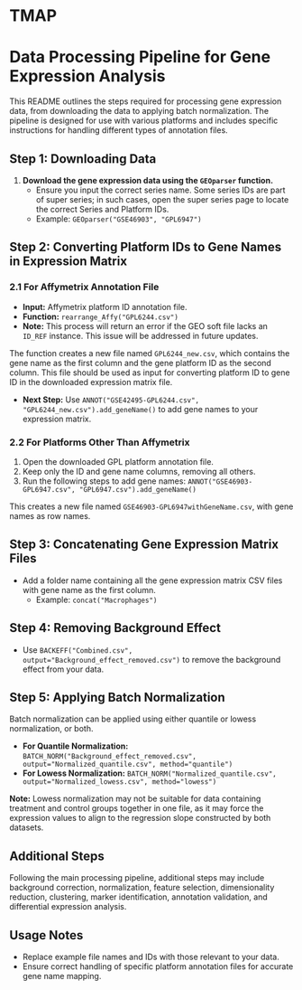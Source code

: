 # TMAP


# Data Processing Pipeline for Gene Expression Analysis

This README outlines the steps required for processing gene expression data, from downloading the data to applying batch normalization. The pipeline is designed for use with various platforms and includes specific instructions for handling different types of annotation files.

## Step 1: Downloading Data

1. **Download the gene expression data using the `GEOparser` function.**
   - Ensure you input the correct series name. Some series IDs are part of super series; in such cases, open the super series page to locate the correct Series and Platform IDs.
   - Example: `GEOparser("GSE46903", "GPL6947")`

## Step 2: Converting Platform IDs to Gene Names in Expression Matrix

### 2.1 For Affymetrix Annotation File

- **Input:** Affymetrix platform ID annotation file.
- **Function:** `rearrange_Affy("GPL6244.csv")`
- **Note:** This process will return an error if the GEO soft file lacks an `ID_REF` instance. This issue will be addressed in future updates.

The function creates a new file named `GPL6244_new.csv`, which contains the gene name as the first column and the gene platform ID as the second column. This file should be used as input for converting platform ID to gene ID in the downloaded expression matrix file.

- **Next Step:** Use `ANNOT("GSE42495-GPL6244.csv", "GPL6244_new.csv").add_geneName()` to add gene names to your expression matrix.

### 2.2 For Platforms Other Than Affymetrix

1. Open the downloaded GPL platform annotation file.
2. Keep only the ID and gene name columns, removing all others.
3. Run the following steps to add gene names: `ANNOT("GSE46903-GPL6947.csv", "GPL6947.csv").add_geneName()`

This creates a new file named `GSE46903-GPL6947withGeneName.csv`, with gene names as row names.

## Step 3: Concatenating Gene Expression Matrix Files

- Add a folder name containing all the gene expression matrix CSV files with gene name as the first column.
  - Example: `concat("Macrophages")`

## Step 4: Removing Background Effect

- Use `BACKEFF("Combined.csv", output="Background_effect_removed.csv")` to remove the background effect from your data.

## Step 5: Applying Batch Normalization

Batch normalization can be applied using either quantile or lowess normalization, or both.

- **For Quantile Normalization:** `BATCH_NORM("Background_effect_removed.csv", output="Normalized_quantile.csv", method="quantile")`
- **For Lowess Normalization:** `BATCH_NORM("Normalized_quantile.csv", output="Normalized_lowess.csv", method="lowess")`

**Note:** Lowess normalization may not be suitable for data containing treatment and control groups together in one file, as it may force the expression values to align to the regression slope constructed by both datasets.

## Additional Steps

Following the main processing pipeline, additional steps may include background correction, normalization, feature selection, dimensionality reduction, clustering, marker identification, annotation validation, and differential expression analysis.

## Usage Notes

- Replace example file names and IDs with those relevant to your data.
- Ensure correct handling of specific platform annotation files for accurate gene name mapping.
